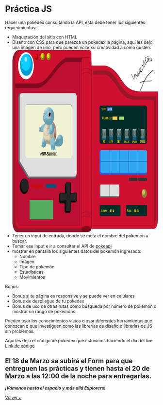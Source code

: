 # Práctica JS

Hacer una pokedex consultando la API, esta debe tener los siguientes requerimientos:

- Maquetación del sitio con HTML
- Diseño con CSS para que parezca un pokedex la página, aquí les dejo una imágen de uno, pero pueden volar su creatividad a como gusten. <img src="./Img/pokedex.jpg" alt="SDLC" height="600px">
- Tener un input de entrada, donde se meta el nombre del pokemón a buscar.
- Tomar ese input e ir a consultar el API de [pokeapi](https://pokeapi.co/)
- mostrar en pantalla los siguientes datos del pokemón ingresado:
    - Nombre
    - Imágen
    - Tipo de pokemón
    - Estadísticas
    - Movimientos

Bonus:
- Bonus si tu página es responsive y se puede ver en celulares
- Bonus de despliegue de tu pokedex
- Bonus de uso de otras rutas como búsqueda por número de pokemón o mostrar un rango de pokemóns

Pueden usar los conocimientos vistos o usar diferentes herramientas que conozcan o que investiguen como las librerías de diseño o librerías de JS sin problemas.

Aquí les dejo el código de pokedex que estuvimos haciendo el día del live [Link de código](../programas/4.-pokedex.js)

## El 18 de Marzo se subirá el Form para que entreguen las prácticas y tienen hasta el 20 de Marzo a las 12:00 de la noche para entregarlas. 
***¡Vámonos hasta el espacio y más allá Explorers!***

[Volver &ldca;](/04%20-%20JS/README.md "Regresar a página anterior")
